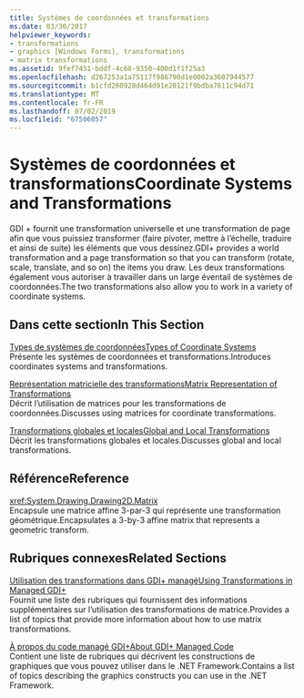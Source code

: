 ```yaml
---
title: Systèmes de coordonnées et transformations
ms.date: 03/30/2017
helpviewer_keywords:
- transformations
- graphics [Windows Forms], transformations
- matrix transformations
ms.assetid: 9fef7451-bddf-4c68-9350-400d1f1f25a3
ms.openlocfilehash: d267253a1a75117f986790d1e0002a3607944577
ms.sourcegitcommit: b1cfd260928d464d91e20121f9bdba7611c94d71
ms.translationtype: MT
ms.contentlocale: fr-FR
ms.lasthandoff: 07/02/2019
ms.locfileid: "67506057"
---
```

# <a name="coordinate-systems-and-transformations"></a><span data-ttu-id="000c6-102">Systèmes de coordonnées et transformations</span><span class="sxs-lookup"><span data-stu-id="000c6-102">Coordinate Systems and Transformations</span></span>
<span data-ttu-id="000c6-103">GDI + fournit une transformation universelle et une transformation de page afin que vous puissiez transformer (faire pivoter, mettre à l’échelle, traduire et ainsi de suite) les éléments que vous dessinez.</span><span class="sxs-lookup"><span data-stu-id="000c6-103">GDI+ provides a world transformation and a page transformation so that you can transform (rotate, scale, translate, and so on) the items you draw.</span></span> <span data-ttu-id="000c6-104">Les deux transformations également vous autoriser à travailler dans un large éventail de systèmes de coordonnées.</span><span class="sxs-lookup"><span data-stu-id="000c6-104">The two transformations also allow you to work in a variety of coordinate systems.</span></span>  
  
## <a name="in-this-section"></a><span data-ttu-id="000c6-105">Dans cette section</span><span class="sxs-lookup"><span data-stu-id="000c6-105">In This Section</span></span>  
 [<span data-ttu-id="000c6-106">Types de systèmes de coordonnées</span><span class="sxs-lookup"><span data-stu-id="000c6-106">Types of Coordinate Systems</span></span>](types-of-coordinate-systems.md)  
 <span data-ttu-id="000c6-107">Présente les systèmes de coordonnées et transformations.</span><span class="sxs-lookup"><span data-stu-id="000c6-107">Introduces coordinates systems and transformations.</span></span>  
  
 [<span data-ttu-id="000c6-108">Représentation matricielle des transformations</span><span class="sxs-lookup"><span data-stu-id="000c6-108">Matrix Representation of Transformations</span></span>](matrix-representation-of-transformations.md)  
 <span data-ttu-id="000c6-109">Décrit l’utilisation de matrices pour les transformations de coordonnées.</span><span class="sxs-lookup"><span data-stu-id="000c6-109">Discusses using matrices for coordinate transformations.</span></span>  
  
 [<span data-ttu-id="000c6-110">Transformations globales et locales</span><span class="sxs-lookup"><span data-stu-id="000c6-110">Global and Local Transformations</span></span>](global-and-local-transformations.md)  
 <span data-ttu-id="000c6-111">Décrit les transformations globales et locales.</span><span class="sxs-lookup"><span data-stu-id="000c6-111">Discusses global and local transformations.</span></span>  
  
## <a name="reference"></a><span data-ttu-id="000c6-112">Référence</span><span class="sxs-lookup"><span data-stu-id="000c6-112">Reference</span></span>  
 <xref:System.Drawing.Drawing2D.Matrix>  
 <span data-ttu-id="000c6-113">Encapsule une matrice affine 3-par-3 qui représente une transformation géométrique.</span><span class="sxs-lookup"><span data-stu-id="000c6-113">Encapsulates a 3-by-3 affine matrix that represents a geometric transform.</span></span>  
  
## <a name="related-sections"></a><span data-ttu-id="000c6-114">Rubriques connexes</span><span class="sxs-lookup"><span data-stu-id="000c6-114">Related Sections</span></span>  
 [<span data-ttu-id="000c6-115">Utilisation des transformations dans GDI+ managé</span><span class="sxs-lookup"><span data-stu-id="000c6-115">Using Transformations in Managed GDI+</span></span>](using-transformations-in-managed-gdi.md)  
 <span data-ttu-id="000c6-116">Fournit une liste des rubriques qui fournissent des informations supplémentaires sur l’utilisation des transformations de matrice.</span><span class="sxs-lookup"><span data-stu-id="000c6-116">Provides a list of topics that provide more information about how to use matrix transformations.</span></span>  
  
 [<span data-ttu-id="000c6-117">À propos du code managé GDI+</span><span class="sxs-lookup"><span data-stu-id="000c6-117">About GDI+ Managed Code</span></span>](about-gdi-managed-code.md)  
 <span data-ttu-id="000c6-118">Contient une liste de rubriques qui décrivent les constructions de graphiques que vous pouvez utiliser dans le .NET Framework.</span><span class="sxs-lookup"><span data-stu-id="000c6-118">Contains a list of topics describing the graphics constructs you can use in the .NET Framework.</span></span>
